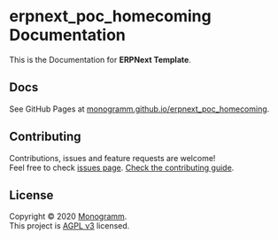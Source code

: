 # **erpnext_poc_homecoming** Documentation

This is the Documentation for **ERPNext Template**.

## Docs

See GitHub Pages at [monogramm.github.io/erpnext_poc_homecoming](https://monogramm.github.io/erpnext_poc_homecoming/).

## Contributing

Contributions, issues and feature requests are welcome!<br />Feel free to check [issues page](https://github.com/Monogramm/erpnext_poc_homecoming/issues).
[Check the contributing guide](./CONTRIBUTING.md).<br />

## License

Copyright © 2020 [Monogramm](https://github.com/Monogramm).<br />
This project is [AGPL v3](https://opensource.org/licenses/AGPL-3.0) licensed.
